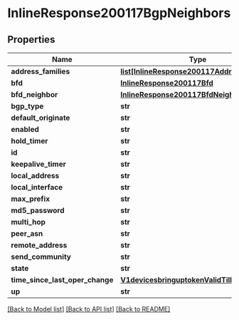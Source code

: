 # InlineResponse200117BgpNeighbors

## Properties
Name | Type | Description | Notes
------------ | ------------- | ------------- | -------------
**address_families** | [**list[InlineResponse200117AddressFamilies]**](InlineResponse200117AddressFamilies.md) |  | [optional] 
**bfd** | [**InlineResponse200117Bfd**](InlineResponse200117Bfd.md) |  | [optional] 
**bfd_neighbor** | [**InlineResponse200117BfdNeighbor**](InlineResponse200117BfdNeighbor.md) |  | [optional] 
**bgp_type** | **str** |  | [optional] 
**default_originate** | **str** |  | [optional] 
**enabled** | **str** |  | [optional] 
**hold_timer** | **str** |  | [optional] 
**id** | **str** |  | [optional] 
**keepalive_timer** | **str** |  | [optional] 
**local_address** | **str** |  | [optional] 
**local_interface** | **str** |  | [optional] 
**max_prefix** | **str** |  | [optional] 
**md5_password** | **str** |  | [optional] 
**multi_hop** | **str** |  | [optional] 
**peer_asn** | **str** |  | [optional] 
**remote_address** | **str** |  | [optional] 
**send_community** | **str** |  | [optional] 
**state** | **str** |  | [optional] 
**time_since_last_oper_change** | [**V1devicesbringuptokenValidTillTs**](V1devicesbringuptokenValidTillTs.md) |  | [optional] 
**up** | **str** |  | [optional] 

[[Back to Model list]](../README.md#documentation-for-models) [[Back to API list]](../README.md#documentation-for-api-endpoints) [[Back to README]](../README.md)

